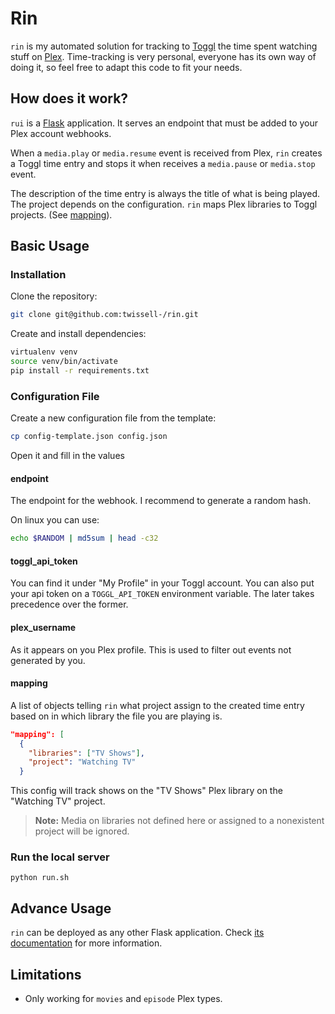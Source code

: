 # Rin

`rin` is my automated solution for tracking to [Toggl](https://toggl.com) the time spent watching stuff on [Plex](https://www.plex.tv). Time-tracking is very personal, everyone has its own way of doing it, so feel free to adapt this code to fit your needs.

## How does it work?

`rui` is a [Flask](https://github.com/pallets/flask) application. It serves an endpoint that must be added to your Plex account webhooks.

When a `media.play` or `media.resume` event is received from Plex, `rin` creates a Toggl time entry and stops it when receives a `media.pause` or `media.stop` event.

The description of the time entry is always the title of what is being played. The project depends on the configuration. `rin` maps Plex libraries to Toggl projects. (See [mapping](#mapping)).

## Basic Usage

### Installation

Clone the repository:
```sh
git clone git@github.com:twissell-/rin.git
```

Create and install dependencies:
```sh
virtualenv venv
source venv/bin/activate
pip install -r requirements.txt
```
### Configuration File

Create a new configuration file from the template:
```sh
cp config-template.json config.json
```

Open it and fill in the values

#### endpoint
The endpoint for the webhook. I recommend to generate a random hash.

On linux you can use:
```sh
echo $RANDOM | md5sum | head -c32
```

#### toggl_api_token
You can find it under "My Profile" in your Toggl account. You can also put your api token on a `TOGGL_API_TOKEN` environment variable. The later takes precedence over the former.

#### plex_username
As it appears on you Plex profile. This is used to filter out events not
generated by you.

#### mapping
A list of objects telling `rin` what project assign to the created time entry based on in which library the file you are playing is.

```json
"mapping": [
  {
    "libraries": ["TV Shows"],
    "project": "Watching TV"
  }
```
This config will track shows on the "TV Shows" Plex library on the "Watching TV" project.

> **Note:** Media on libraries not defined here or assigned to a nonexistent project will be ignored.

### Run the local server

```
python run.sh
```

## Advance Usage

`rin` can be deployed as any other Flask application. Check [its documentation](https://flask.palletsprojects.com/en/2.3.x/deploying/) for more information.

## Limitations

- Only working for `movies` and `episode` Plex types.